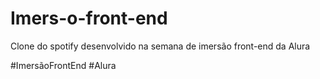 # Imers-o-front-end
Clone do spotify desenvolvido na semana de imersão front-end da Alura

#ImersãoFrontEnd
#Alura
